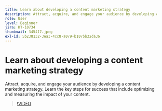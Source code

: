 ```yaml
---
title: Learn about developing a content marketing strategy
description: Attract, acquire, and engage your audience by developing a content marketing strategy.
role: User
level: Beginner
jira: KT-10734
thumbnail: 345417.jpeg
exl-id: 5b238132-3ea3-4cc8-a079-b107bb32da36
---
```

# Learn about developing a content marketing strategy

Attract, acquire, and engage your audience by developing a content marketing strategy. Learn the key steps for success that include optimizing and measuring the impact of your content.

>[!VIDEO](https://video.tv.adobe.com/v/345417/?quality=12&learn=on)

